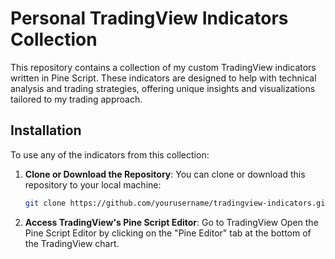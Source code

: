 # Personal TradingView Indicators Collection

This repository contains a collection of my custom TradingView indicators written in Pine Script. These indicators are designed to help with technical analysis and trading strategies, offering unique insights and visualizations tailored to my trading approach.

## Installation

To use any of the indicators from this collection:

1. **Clone or Download the Repository**:
   You can clone or download this repository to your local machine:
   ```bash
   git clone https://github.com/yourusername/tradingview-indicators.git
   ```

2. **Access TradingView's Pine Script Editor**:
   Go to TradingView
   Open the Pine Script Editor by clicking on the "Pine Editor" tab at the bottom of the TradingView chart.
